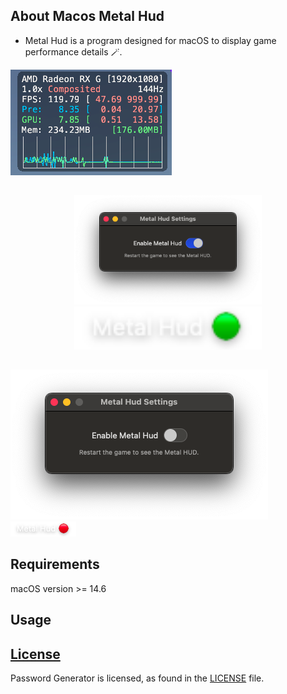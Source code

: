 ## About Macos Metal Hud

 -  Metal Hud is a program designed for macOS to display game performance details 🪄.

![](/Images/Hud.png)

##

<p align="center">
  <img src="/Images/WindowEnable.png" alt="Image 1" width="300"/>
  <img src="/Images/StatusBarEnable.png" alt="Image 2" width="300"/>
</p>


##
![Window Disable](/Images/WindowDisable.png)  ![StatusBar Disable](/Images/StatusBarDisable.png)

## Requirements
macOS version >= 14.6

## Usage


## [License][license]
Password Generator is licensed, as found in the [LICENSE][license] file.

[license]: LICENSE
